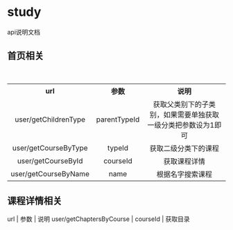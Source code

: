 # study

api说明文档

## 首页相关

<table style="text-align:center">
  <tr >
    <th width="20%">
      url
    </th>
    <th width="20%">
      参数
    </th>
    <th width="60%">
      说明
    </th>
  </tr>
  <tr>
    <td>user/getChildrenType</td>
    <td>parentTypeId</td>
    <td>获取父类别下的子类别，如果需要单独获取一级分类把参数设为1即可</td>
  </tr>
  <tr>
    <td>user/getCourseByType</td>
    <td>typeId</td>
    <td>获取二级分类下的课程</td>
  </tr>
  <tr>
    <td>user/getCourseById</td>
    <td>courseId</td>
    <td>获取课程详情</td>
  </tr>
  <tr>
    <td>user/getCourseByName</td>
    <td>name</td>
    <td>根据名字搜索课程</td>
  </tr>
</table>

## 课程详情相关
url | 参数 | 说明
user/getChaptersByCourse | courseId | 获取目录


